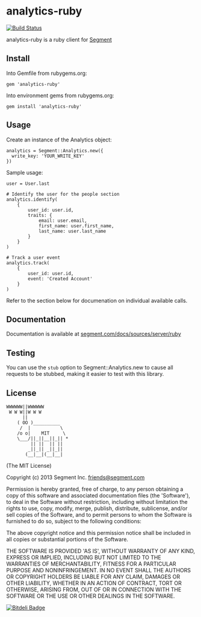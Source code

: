 analytics-ruby
==============

[![Build Status](https://travis-ci.org/segmentio/analytics-ruby.png?branch=master)](https://travis-ci.org/segmentio/analytics-ruby)

analytics-ruby is a ruby client for [Segment](https://segment.com)

## Install

Into Gemfile from rubygems.org:
```
gem 'analytics-ruby'
```

Into environment gems from rubygems.org:
```
gem install 'analytics-ruby'
```

## Usage

Create an instance of the Analytics object:
```
analytics = Segment::Analytics.new({
  write_key: 'YOUR_WRITE_KEY'
})
```

Sample usage:
```
user = User.last

# Identify the user for the people section
analytics.identify(
	{
		user_id: user.id,
		traits: {
			email: user.email,
			first_name: user.first_name,
			last_name: user.last_name
		}
	}
)

# Track a user event
analytics.track(
	{
		user_id: user.id,
		event: 'Created Account'
	}
)
```

Refer to the section below for documenation on individual available calls.

## Documentation

Documentation is available at [segment.com/docs/sources/server/ruby](https://segment.com/docs/sources/server/ruby/)

## Testing

You can use the `stub` option to Segment::Analytics.new to cause all requests to be stubbed, making it easier to test with this library.

## License

```
WWWWWW||WWWWWW
 W W W||W W W
      ||
    ( OO )__________
     /  |           \
    /o o|    MIT     \
    \___/||_||__||_|| *
         || ||  || ||
        _||_|| _||_||
       (__|__|(__|__|
```

(The MIT License)

Copyright (c) 2013 Segment Inc. <friends@segment.com>

Permission is hereby granted, free of charge, to any person obtaining a copy of this software and associated documentation files (the 'Software'), to deal in the Software without restriction, including without limitation the rights to use, copy, modify, merge, publish, distribute, sublicense, and/or sell copies of the Software, and to permit persons to whom the Software is furnished to do so, subject to the following conditions:

The above copyright notice and this permission notice shall be included in all copies or substantial portions of the Software.

THE SOFTWARE IS PROVIDED 'AS IS', WITHOUT WARRANTY OF ANY KIND, EXPRESS OR IMPLIED, INCLUDING BUT NOT LIMITED TO THE WARRANTIES OF MERCHANTABILITY, FITNESS FOR A PARTICULAR PURPOSE AND NONINFRINGEMENT. IN NO EVENT SHALL THE AUTHORS OR COPYRIGHT HOLDERS BE LIABLE FOR ANY CLAIM, DAMAGES OR OTHER LIABILITY, WHETHER IN AN ACTION OF CONTRACT, TORT OR OTHERWISE, ARISING FROM, OUT OF OR IN CONNECTION WITH THE SOFTWARE OR THE USE OR OTHER DEALINGS IN THE SOFTWARE.


[![Bitdeli Badge](https://d2weczhvl823v0.cloudfront.net/segmentio/analytics-ruby/trend.png)](https://bitdeli.com/free "Bitdeli Badge")

